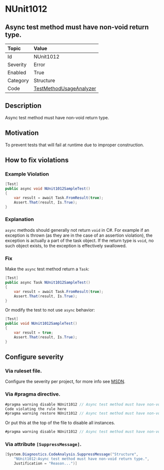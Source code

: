 # NUnit1012

## Async test method must have non-void return type.

| Topic    | Value
| :--      | :--
| Id       | NUnit1012
| Severity | Error
| Enabled  | True
| Category | Structure
| Code     | [TestMethodUsageAnalyzer](https://github.com/nunit/nunit.analyzers/blob/0.2.0/src/nunit.analyzers/TestMethodUsage/TestMethodUsageAnalyzer.cs)

## Description

Async test method must have non-void return type.

## Motivation

To prevent tests that will fail at runtime due to improper construction.

## How to fix violations

### Example Violation

```csharp
[Test]
public async void NUnit1012SampleTest()
{
    var result = await Task.FromResult(true);
    Assert.That(result, Is.True);
}
```

### Explanation

`async` methods should generally not return `void` in C#. For example if an exception is thrown (as they are in the case of an assertion violation), the exception is actually a part of the task object. If the return type is `void`, no such object exists, to the exception is effectively swallowed.

### Fix

Make the `async` test method return a `Task`:

```csharp
[Test]
public async Task NUnit1012SampleTest()
{
    var result = await Task.FromResult(true);
    Assert.That(result, Is.True);
}
```

Or modify the test to not use `async` behavior:

```csharp
[Test]
public void NUnit1012SampleTest()
{
    var result = true;
    Assert.That(result, Is.True);
}
```

<!-- start generated config severity -->
## Configure severity

### Via ruleset file.

Configure the severity per project, for more info see [MSDN](https://msdn.microsoft.com/en-us/library/dd264949.aspx).

### Via #pragma directive.

```csharp
#pragma warning disable NUnit1012 // Async test method must have non-void return type.
Code violating the rule here
#pragma warning restore NUnit1012 // Async test method must have non-void return type.
```

Or put this at the top of the file to disable all instances.

```csharp
#pragma warning disable NUnit1012 // Async test method must have non-void return type.
```

### Via attribute `[SuppressMessage]`.

```csharp
[System.Diagnostics.CodeAnalysis.SuppressMessage("Structure", 
    "NUnit1012:Async test method must have non-void return type.",
    Justification = "Reason...")]
```
<!-- end generated config severity -->
